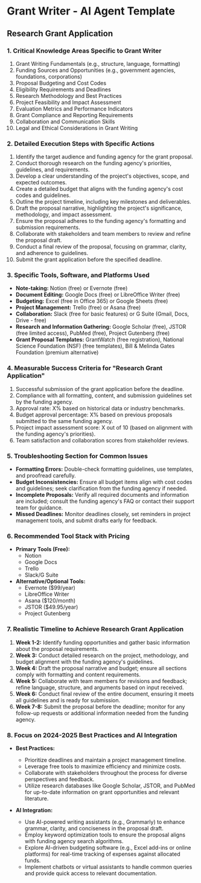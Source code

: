 # Grant Writer - AI Agent Template

## Research Grant Application

### 1. Critical Knowledge Areas Specific to Grant Writer

1. Grant Writing Fundamentals (e.g., structure, language, formatting)
2. Funding Sources and Opportunities (e.g., government agencies, foundations, corporations)
3. Proposal Budgeting and Cost Codes
4. Eligibility Requirements and Deadlines
5. Research Methodology and Best Practices
6. Project Feasibility and Impact Assessment
7. Evaluation Metrics and Performance Indicators
8. Grant Compliance and Reporting Requirements
9. Collaboration and Communication Skills
10. Legal and Ethical Considerations in Grant Writing

### 2. Detailed Execution Steps with Specific Actions

1. Identify the target audience and funding agency for the grant proposal.
2. Conduct thorough research on the funding agency's priorities, guidelines, and requirements.
3. Develop a clear understanding of the project's objectives, scope, and expected outcomes.
4. Create a detailed budget that aligns with the funding agency's cost codes and guidelines.
5. Outline the project timeline, including key milestones and deliverables.
6. Draft the proposal narrative, highlighting the project's significance, methodology, and impact assessment.
7. Ensure the proposal adheres to the funding agency's formatting and submission requirements.
8. Collaborate with stakeholders and team members to review and refine the proposal draft.
9. Conduct a final review of the proposal, focusing on grammar, clarity, and adherence to guidelines.
10. Submit the grant application before the specified deadline.

### 3. Specific Tools, Software, and Platforms Used

- **Note-taking:** Notion (free) or Evernote (free)
- **Document Editing:** Google Docs (free) or LibreOffice Writer (free)
- **Budgeting:** Excel (free in Office 365) or Google Sheets (free)
- **Project Management:** Trello (free) or Asana (free)
- **Collaboration:** Slack (free for basic features) or G Suite (Gmail, Docs, Drive - free)
- **Research and Information Gathering:** Google Scholar (free), JSTOR (free limited access), PubMed (free), Project Gutenberg (free)
- **Grant Proposal Templates:** GrantWatch (free registration), National Science Foundation (NSF) (free templates), Bill & Melinda Gates Foundation (premium alternative)

### 4. Measurable Success Criteria for "Research Grant Application"

1. Successful submission of the grant application before the deadline.
2. Compliance with all formatting, content, and submission guidelines set by the funding agency.
3. Approval rate: X% based on historical data or industry benchmarks.
4. Budget approval percentage: X% based on previous proposals submitted to the same funding agency.
5. Project impact assessment score: X out of 10 (based on alignment with the funding agency's priorities).
6. Team satisfaction and collaboration scores from stakeholder reviews.

### 5. Troubleshooting Section for Common Issues

- **Formatting Errors:** Double-check formatting guidelines, use templates, and proofread carefully.
- **Budget Inconsistencies:** Ensure all budget items align with cost codes and guidelines; seek clarification from the funding agency if needed.
- **Incomplete Proposals:** Verify all required documents and information are included; consult the funding agency's FAQ or contact their support team for guidance.
- **Missed Deadlines:** Monitor deadlines closely, set reminders in project management tools, and submit drafts early for feedback.

### 6. Recommended Tool Stack with Pricing

- **Primary Tools (Free):**
  - Notion
  - Google Docs
  - Trello
  - Slack/G Suite
- **Alternative/Optional Tools:**
  - Evernote ($99/year)
  - LibreOffice Writer
  - Asana ($120/month)
  - JSTOR ($49.95/year)
  - Project Gutenberg

### 7. Realistic Timeline to Achieve Research Grant Application

1. **Week 1-2:** Identify funding opportunities and gather basic information about the proposal requirements.
2. **Week 3:** Conduct detailed research on the project, methodology, and budget alignment with the funding agency's guidelines.
3. **Week 4:** Draft the proposal narrative and budget; ensure all sections comply with formatting and content requirements.
4. **Week 5:** Collaborate with team members for revisions and feedback; refine language, structure, and arguments based on input received.
5. **Week 6:** Conduct final review of the entire document, ensuring it meets all guidelines and is ready for submission.
6. **Week 7-8:** Submit the proposal before the deadline; monitor for any follow-up requests or additional information needed from the funding agency.

### 8. Focus on 2024-2025 Best Practices and AI Integration

- **Best Practices:**
  - Prioritize deadlines and maintain a project management timeline.
  - Leverage free tools to maximize efficiency and minimize costs.
  - Collaborate with stakeholders throughout the process for diverse perspectives and feedback.
  - Utilize research databases like Google Scholar, JSTOR, and PubMed for up-to-date information on grant opportunities and relevant literature.

- **AI Integration:**
  - Use AI-powered writing assistants (e.g., Grammarly) to enhance grammar, clarity, and conciseness in the proposal draft.
  - Employ keyword optimization tools to ensure the proposal aligns with funding agency search algorithms.
  - Explore AI-driven budgeting software (e.g., Excel add-ins or online platforms) for real-time tracking of expenses against allocated funds.
  - Implement chatbots or virtual assistants to handle common queries and provide quick access to relevant documentation.

